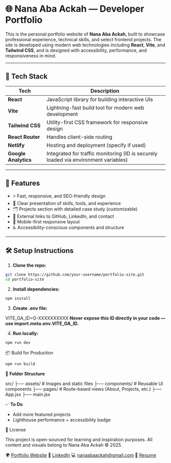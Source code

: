 # 🌐 Nana Aba Ackah — Developer Portfolio

This is the personal portfolio website of **Nana Aba Ackah**, built to showcase professional experience, technical skills, and select frontend projects. The site is developed using modern web technologies including **React**, **Vite**, and **Tailwind CSS**, and is designed with accessibility, performance, and responsiveness in mind.

---

## 🚀 Tech Stack

| Tech | Description |
|------|-------------|
| **React** | JavaScript library for building interactive UIs |
| **Vite** | Lightning-fast build tool for modern web development |
| **Tailwind CSS** | Utility-first CSS framework for responsive design |
| **React Router** | Handles client-side routing |
| **Netlify** | Hosting and deployment (specify if used) |
| **Google Analytics** | Integrated for traffic monitoring (ID is securely loaded via environment variables) |

---

## 🧠 Features

- ⚡ Fast, responsive, and SEO-friendly design
- 🎯 Clear presentation of skills, tools, and experience
- 🗂 Projects section with detailed case study (customizable)
- 🔗 External links to GitHub, LinkedIn, and contact
- 📱 Mobile-first responsive layout
- ♿️ Accessibility-conscious components and structure

---

## 🛠 Setup Instructions

1. **Clone the repo:**

```bash
git clone https://github.com/your-username/portfolio-site.git
cd portfolio-site
```

2. **Install dependencies:**

```bash
npm install
```

3. **Create .env file:**

VITE_GA_ID=G-XXXXXXXXXX
**Never expose this ID directly in your code — use import.meta.env.VITE_GA_ID.**

4. **Run locally:**

```bash
npm run dev
```

📦 Build for Production

```bash
npm run build
```

📁 **Folder Structure**

src/
├── assets/         # Images and static files
├── components/     # Reusable UI components
├── pages/          # Route-based views (About, Projects, etc.)
├── App.jsx
├── main.jsx

✅ **To Do**

- Add more featured projects
- Lighthouse performance + accessibility badge

📝 License

This project is open-sourced for learning and inspiration purposes.
All content and visuals belong to Nana Aba Ackah © 2025.

🌍 [Portfolio Website](nanaabaackah.com)
💼 [LinkedIn](https://www.linkedin.com/in/nana-aba-ackah/)
💻 <nanaabaackah@gmail.com>
📝 [Resume](https://nanaabaackah.com/documents/Nana%20Aba%20Ackah%20Resume.pdf)

